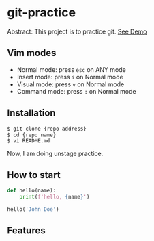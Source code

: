 # git-practice

Abstract: This project is to practice git.
[See Demo](https://www.google.com/)

## Vim modes

- Normal mode: press `esc` on ANY mode
- Insert mode: press `i` on Normal mode
- Visual mode: press `v` on Normal mode
- Command mode: press `:` on Normal mode

## Installation

```shell
$ git clone {repo address}
$ cd {repo name}
$ vi README.md
```

Now, I am doing unstage practice.

## How to start

```python
def hello(name):
    print(f'hello, {name}')

hello('John Doe')
```

## Features

